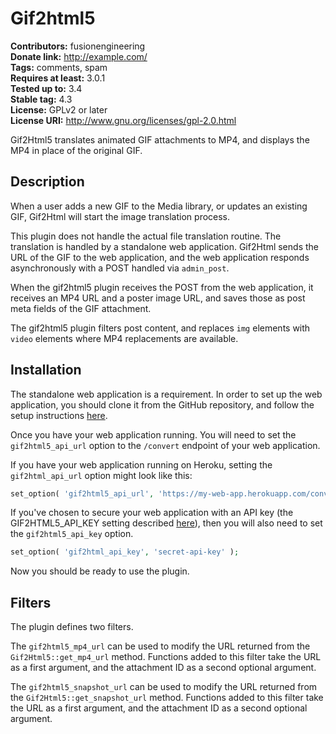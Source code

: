 # Gif2html5 #
**Contributors:** fusionengineering  
**Donate link:** http://example.com/  
**Tags:** comments, spam  
**Requires at least:** 3.0.1  
**Tested up to:** 3.4  
**Stable tag:** 4.3  
**License:** GPLv2 or later  
**License URI:** http://www.gnu.org/licenses/gpl-2.0.html  

Gif2Html5 translates animated GIF attachments to MP4, and displays the MP4 in place of the original GIF.

## Description ##

When a user adds a new GIF to the Media library, or updates an existing GIF, Gif2Html will start the image translation process.

This plugin does not handle the actual file translation routine. The translation is handled by a standalone web application. Gif2Html sends the URL of the GIF to the web application, and the web application responds asynchronously with a POST handled via `admin_post`.

When the gif2html5 plugin receives the POST from the web application, it receives an MP4 URL and a poster image URL, and saves those as post meta fields of the GIF attachment.

The gif2html5 plugin filters post content, and replaces `img` elements with `video` elements where MP4 replacements are available.

## Installation ##

The standalone web application is a requirement. In order to set up the web application, you should clone it from the GitHub repository, and follow the setup instructions [here](https://github.com/fusioneng/gif2html5-app).

Once you have your web application running. You will need to set the `gif2html5_api_url` option to the `/convert` endpoint of your web application.

If you have your web application running on Heroku, setting the `gif2html_api_url` option might look like this:

```PHP
set_option( 'gif2html5_api_url', 'https://my-web-app.herokuapp.com/convert' );
```

If you've chosen to secure your web application with an API key (the GIF2HTML5_API_KEY setting described [here](https://github.com/fusioneng/gif2html5-app#configuration)), then you will also need to set the `gif2html5_api_key` option.

```PHP
set_option( 'gif2html_api_key', 'secret-api-key' );
```

Now you should be ready to use the plugin.

## Filters ##

The plugin defines two filters.

The `gif2html5_mp4_url` can be used to modify the URL returned from the `Gif2Html5::get_mp4_url` method. Functions added to this filter take the URL as a first argument, and the attachment ID as a second optional argument.

The `gif2html5_snapshot_url` can be used to modify the URL returned from the `Gif2Html5::get_snapshot_url` method. Functions added to this filter take the URL as a first argument, and the attachment ID as a second optional argument.
